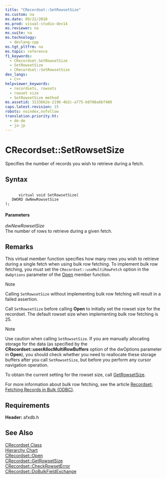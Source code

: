 ```yaml
---
title: "CRecordset::SetRowsetSize"
ms.custom: na
ms.date: 09/22/2016
ms.prod: visual-studio-dev14
ms.reviewer: na
ms.suite: na
ms.technology: 
  - devlang-cpp
ms.tgt_pltfrm: na
ms.topic: reference
f1_keywords: 
  - CRecordset.SetRowsetSize
  - SetRowsetSize
  - CRecordset::SetRowsetSize
dev_langs: 
  - C++
helpviewer_keywords: 
  - recordsets, rowsets
  - rowset size
  - SetRowsetSize method
ms.assetid: 3133662e-2196-4b2c-a775-b0708a6bf480
caps.latest.revision: 15
robots: noindex,nofollow
translation.priority.ht: 
  - de-de
  - ja-jp
---
```

# CRecordset::SetRowsetSize
Specifies the number of records you wish to retrieve during a fetch.  
  
## Syntax  
  
```  
  
      virtual void SetRowsetSize(  
   DWORD dwNewRowsetSize   
);  
```  
  
#### Parameters  
 *dwNewRowsetSize*  
 The number of rows to retrieve during a given fetch.  
  
## Remarks  
 This virtual member function specifies how many rows you wish to retrieve during a single fetch when using bulk row fetching. To implement bulk row fetching, you must set the `CRecordset::useMultiRowFetch` option in the `dwOptions` parameter of the [Open](../vs140/crecordset--open.md) member function.  
  
> [!NOTE]
>  Calling `SetRowsetSize` without implementing bulk row fetching will result in a failed assertion.  
  
 Call `SetRowsetSize` before calling **Open** to initially set the rowset size for the recordset. The default rowset size when implementing bulk row fetching is 25.  
  
> [!NOTE]
>  Use caution when calling `SetRowsetSize`. If you are manually allocating storage for the data (as specified by the **CRecordset::userAllocMultiRowBuffers** option of the dwOptions parameter in **Open**), you should check whether you need to reallocate these storage buffers after you call `SetRowsetSize`, but before you perform any cursor navigation operation.  
  
 To obtain the current setting for the rowset size, call [GetRowsetSize](../vs140/crecordset--getrowsetsize.md).  
  
 For more information about bulk row fetching, see the article [Recordset: Fetching Records in Bulk (ODBC)](../vs140/recordset--fetching-records-in-bulk--odbc-.md).  
  
## Requirements  
 **Header:** afxdb.h  
  
## See Also  
 [CRecordset Class](../vs140/crecordset-class.md)   
 [Hierarchy Chart](../vs140/hierarchy-chart.md)   
 [CRecordset::Open](../vs140/crecordset--open.md)   
 [CRecordset::GetRowsetSize](../vs140/crecordset--getrowsetsize.md)   
 [CRecordset::CheckRowsetError](../vs140/crecordset--checkrowseterror.md)   
 [CRecordset::DoBulkFieldExchange](../vs140/crecordset--dobulkfieldexchange.md)